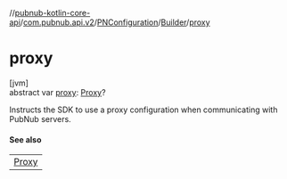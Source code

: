 //[pubnub-kotlin-core-api](../../../../index.md)/[com.pubnub.api.v2](../../index.md)/[PNConfiguration](../index.md)/[Builder](index.md)/[proxy](proxy.md)

# proxy

[jvm]\
abstract var [proxy](proxy.md): [Proxy](https://docs.oracle.com/javase/8/docs/api/java/net/Proxy.html)?

Instructs the SDK to use a proxy configuration when communicating with PubNub servers.

#### See also

| |
|---|
| [Proxy](https://docs.oracle.com/javase/8/docs/api/java/net/Proxy.html) |
